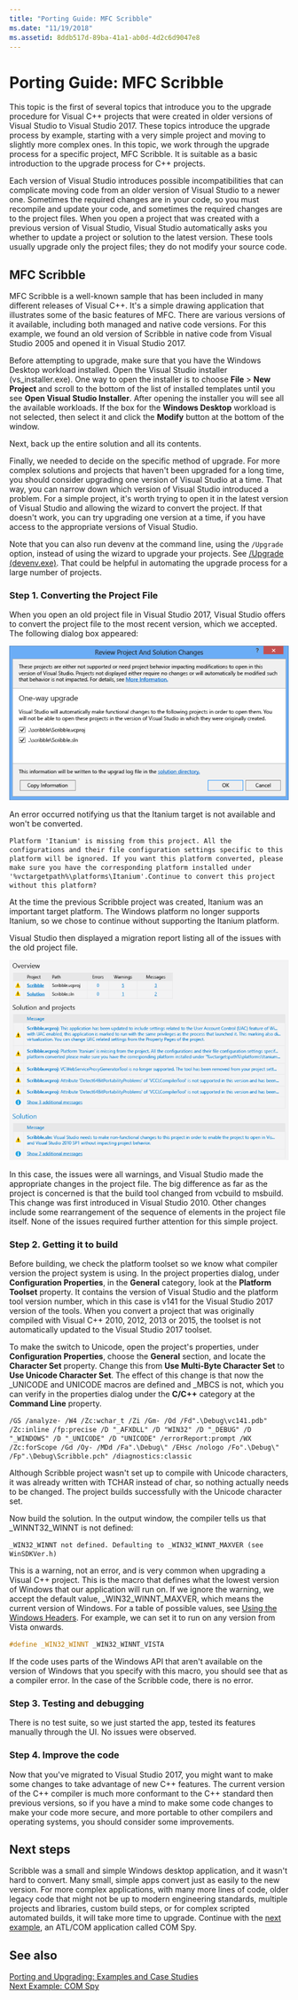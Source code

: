 ```yaml
---
title: "Porting Guide: MFC Scribble"
ms.date: "11/19/2018"
ms.assetid: 8ddb517d-89ba-41a1-ab0d-4d2c6d9047e8
---
```

# Porting Guide: MFC Scribble

This topic is the first of several topics that introduce you to the upgrade procedure for Visual C++ projects that were created in older versions of Visual Studio to Visual Studio 2017. These topics introduce the upgrade process by example, starting with a very simple project and moving to slightly more complex ones. In this topic, we work through the upgrade process for a specific project, MFC Scribble. It is suitable as a basic introduction to the upgrade process for C++ projects.

Each version of Visual Studio introduces possible incompatibilities that can complicate moving code from an older version of Visual Studio to a newer one. Sometimes the required changes are in your code, so you must recompile and update your code, and sometimes the required changes are to the project files. When you open a project that was created with a previous version of Visual Studio, Visual Studio automatically asks you whether to update a project or solution to the latest version. These tools usually upgrade only the project files; they do not modify your source code.

## MFC Scribble

MFC Scribble is a well-known sample that has been included in many different releases of Visual C++. It's a simple drawing application that illustrates some of the basic features of MFC. There are various versions of it available, including both managed and native code versions. For this example, we found an old version of Scribble in native code from Visual Studio 2005 and opened it in Visual Studio 2017.

Before attempting to upgrade, make sure that you have the Windows Desktop workload installed. Open the Visual Studio installer (vs_installer.exe). One way to open the installer is to choose **File** > **New Project** and scroll to the bottom of the list of installed templates until you see **Open Visual Studio Installer**. After opening the installer you will see all the available workloads. If the box for the **Windows Desktop** workload is not selected, then select it and click the **Modify** button at the bottom of the window.

Next, back up the entire solution and all its contents.

Finally, we needed to decide on the specific method of upgrade. For more complex solutions and projects that haven't been upgraded for a long time, you should consider upgrading one version of Visual Studio at a time. That way, you can narrow down which version of Visual Studio introduced a problem. For a simple project, it's worth trying to open it in the latest version of Visual Studio and allowing the wizard to convert the project. If that doesn't work, you can try upgrading one version at a time, if you have access to the appropriate versions of Visual Studio.

Note that you can also run devenv at the command line, using the `/Upgrade` option, instead of using the wizard to upgrade your projects. See [/Upgrade (devenv.exe)](/visualstudio/ide/reference/upgrade-devenv-exe). That could be helpful in automating the upgrade process for a large number of projects.

### Step 1. Converting the Project File

When you open an old project file in Visual Studio 2017, Visual Studio offers to convert the project file to the most recent version, which we accepted. The following dialog box appeared:

![Review Project and Solution Changes](../porting/media/scribbleprojectupgrade.PNG "Review Project and Solution Changes")

An error occurred notifying us that the Itanium target is not available and won't be converted.

```Output
Platform 'Itanium' is missing from this project. All the configurations and their file configuration settings specific to this platform will be ignored. If you want this platform converted, please make sure you have the corresponding platform installed under '%vctargetpath%\platforms\Itanium'.Continue to convert this project without this platform?
```

At the time the previous Scribble project was created, Itanium was an important target platform. The Windows platform no longer supports Itanium, so we chose to continue without supporting the Itanium platform.

Visual Studio then displayed a migration report listing all of the issues with the old project file.

![Upgrade Report](../porting/media/scribblemigrationreport.PNG "Upgrade Report")

In this case, the issues were all warnings, and Visual Studio made the appropriate changes in the project file. The big difference as far as the project is concerned is that the build tool changed from vcbuild to msbuild. This change was first introduced in Visual Studio 2010. Other changes include some rearrangement of the sequence of elements in the project file itself. None of the issues required further attention for this simple project.

### Step 2. Getting it to build

Before building, we check the platform toolset so we know what compiler version the project system is using. In the project properties dialog, under **Configuration Properties**, in the **General** category, look at the **Platform Toolset** property. It contains the version of Visual Studio and the platform tool version number, which in this case is v141 for the Visual Studio 2017 version of the tools. When you convert a project that was originally compiled with Visual C++ 2010, 2012, 2013 or 2015, the toolset is not automatically updated to the Visual Studio 2017 toolset.

To make the switch to Unicode, open the project's properties, under **Configuration Properties**, choose the **General** section, and locate the **Character Set** property. Change this from **Use Multi-Byte Character Set** to **Use Unicode Character Set**. The effect of this change is that now the _UNICODE and UNICODE macros are defined and _MBCS is not, which you can verify in the properties dialog under the **C/C++** category at the **Command Line** property.

```Output
/GS /analyze- /W4 /Zc:wchar_t /Zi /Gm- /Od /Fd".\Debug\vc141.pdb" /Zc:inline /fp:precise /D "_AFXDLL" /D "WIN32" /D "_DEBUG" /D "_WINDOWS" /D "_UNICODE" /D "UNICODE" /errorReport:prompt /WX /Zc:forScope /Gd /Oy- /MDd /Fa".\Debug\" /EHsc /nologo /Fo".\Debug\" /Fp".\Debug\Scribble.pch" /diagnostics:classic
```

Although Scribble project wasn't set up to compile with Unicode characters, it was already written with TCHAR instead of char, so nothing actually needs to be changed. The project builds successfully with the Unicode character set.

Now build the solution. In the output window, the compiler tells us that _WINNT32_WINNT is not defined:

```Output
_WIN32_WINNT not defined. Defaulting to _WIN32_WINNT_MAXVER (see WinSDKVer.h)
```

This is a warning, not an error, and is very common when upgrading a Visual C++ project. This is the macro that defines what the lowest version of Windows that our application will run on. If we ignore the warning, we accept the default value, _WIN32_WINNT_MAXVER, which means the current version of Windows. For a table of possible values, see [Using the Windows Headers](/windows/desktop/WinProg/using-the-windows-headers). For example, we can set it to run on any version from Vista onwards.

```cpp
#define _WIN32_WINNT _WIN32_WINNT_VISTA
```

If the code uses parts of the Windows API that aren't available on the version of Windows that you specify with this macro, you should see that as a compiler error. In the case of the Scribble code, there is no error.

### Step 3. Testing and debugging

There is no test suite, so we just started the app, tested its features manually through the UI. No issues were observed.

### Step 4. Improve the code

Now that you've migrated to Visual Studio 2017, you might want to make some changes to take advantage of new C++ features. The current version of the C++ compiler is much more conformant to the C++ standard then previous versions, so if you have a mind to make some code changes to make your code more secure, and more portable to other compilers and operating systems, you should consider some improvements.

## Next steps

Scribble was a small and simple Windows desktop application, and it wasn't hard to convert. Many small, simple apps convert just as easily to the new version.  For more complex applications, with many more lines of code, older legacy code that might not be up to modern engineering standards, multiple projects and libraries, custom build steps, or for complex scripted automated builds, it will take more time to upgrade. Continue with the [next example](../porting/porting-guide-com-spy.md), an ATL/COM application called COM Spy.

## See also

[Porting and Upgrading: Examples and Case Studies](../porting/porting-and-upgrading-examples-and-case-studies.md)<br/>
[Next Example: COM Spy](../porting/porting-guide-com-spy.md)
